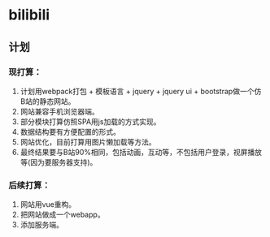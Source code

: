# bilibili

## 计划

### 现打算：
1. 计划用webpack打包 + 模板语言 + jquery + jquery ui + bootstrap做一个仿B站的静态网站。
2. 网站兼容手机浏览器端。
3. 部分模块打算仿照SPA用js加载的方式实现。
4. 数据结构要有方便配置的形式。
5. 网站优化，目前打算用图片懒加载等方法。
6. 最终结果要与B站90%相同，包括动画，互动等，不包括用户登录，视屏播放等(因为要服务器支持)。

### 后续打算：
1. 网站用vue重构。
2. 把网站做成一个webapp。
3. 添加服务端。
